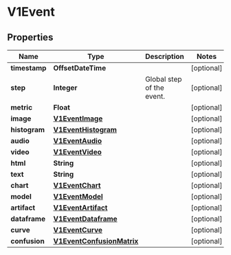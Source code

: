 

# V1Event


## Properties

| Name | Type | Description | Notes |
|------------ | ------------- | ------------- | -------------|
|**timestamp** | **OffsetDateTime** |  |  [optional] |
|**step** | **Integer** | Global step of the event. |  [optional] |
|**metric** | **Float** |  |  [optional] |
|**image** | [**V1EventImage**](V1EventImage.md) |  |  [optional] |
|**histogram** | [**V1EventHistogram**](V1EventHistogram.md) |  |  [optional] |
|**audio** | [**V1EventAudio**](V1EventAudio.md) |  |  [optional] |
|**video** | [**V1EventVideo**](V1EventVideo.md) |  |  [optional] |
|**html** | **String** |  |  [optional] |
|**text** | **String** |  |  [optional] |
|**chart** | [**V1EventChart**](V1EventChart.md) |  |  [optional] |
|**model** | [**V1EventModel**](V1EventModel.md) |  |  [optional] |
|**artifact** | [**V1EventArtifact**](V1EventArtifact.md) |  |  [optional] |
|**dataframe** | [**V1EventDataframe**](V1EventDataframe.md) |  |  [optional] |
|**curve** | [**V1EventCurve**](V1EventCurve.md) |  |  [optional] |
|**confusion** | [**V1EventConfusionMatrix**](V1EventConfusionMatrix.md) |  |  [optional] |



